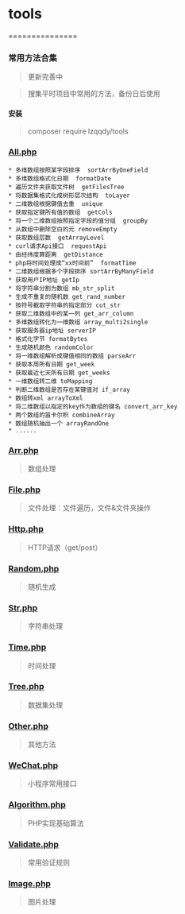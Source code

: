 # tools
===============
### 常用方法合集
> 更新完善中

> 搜集平时项目中常用的方法，备份日后使用
#### 安装
> composer require lzqqdy/tools
### [All.php](https://github.com/lzqqdy/tools/blob/master/src/All.php) 
```
* 多维数组按照某字段排序  sortArrByOneField  
* 多维数组格式化日期  formatDate 
* 遍历文件夹获取文件树  getFilesTree 
* 将数据集格式化成树形层次结构  toLayer 
* 二维数组根据键值去重  unique 
* 获取指定键所有值的数组  getCols 
* 将一个二维数组按照指定字段的值分组  groupBy 
* 从数组中删除空白的元 removeEmpty 
* 获取数组层数  getArrayLevel 
* curl请求Api接口  requestApi 
* 由经纬度算距离  getDistance 
* php将时间处理成“xx时间前”  formatTime 
* 二维数组根据多个字段排序 sortArrByManyField
* 获取用户IP地址 getIp
* 将字符串分割为数组 mb_str_split
* 生成不重复的随机数 get_rand_number
* 按符号截取字符串的指定部分 cut_str
* 获取二维数组中的某一列 get_arr_column
* 多维数组转化为一维数组 array_multi2single
* 获取服务器ip地址 serverIP
* 格式化字节 formatBytes
* 生成随机颜色 randomColor
* 将一维数组解析成键值相同的数组 parseArr
* 获取本周所有日期 get_week
* 获取最近七天所有日期 get_weeks
* 一维数组转二维 toMapping
* 判断二维数组是否存在某键值对 if_array
* 数组转xml arrayToXml
* 将二维数组以指定的key作为数组的键名 convert_arr_key
* 两个数组的笛卡尔积 combineArray
* 数组随机抽出一个 arrayRandOne
* ......
```
### [Arr.php](https://github.com/lzqqdy/tools/blob/master/src/Arr.php)
> 数组处理
### [File.php](https://github.com/lzqqdy/tools/blob/master/src/File.php)
> 文件处理：文件遍历，文件&文件夹操作
### [Http.php](https://github.com/lzqqdy/tools/blob/master/src/Http.php) 
> HTTP请求（get/post）
### [Random.php](https://github.com/lzqqdy/tools/blob/master/src/Random.php)
> 随机生成
### [Str.php](https://github.com/lzqqdy/tools/blob/master/src/Str.php) 
> 字符串处理
### [Time.php](https://github.com/lzqqdy/tools/blob/master/src/Time.php) 
> 时间处理
### [Tree.php](https://github.com/lzqqdy/tools/blob/master/src/Tree.php) 
> 数据集处理
### [Other.php](https://github.com/lzqqdy/tools/blob/master/src/Other.php) 
> 其他方法
### [WeChat.php](https://github.com/lzqqdy/tools/blob/master/src/WeChat.php) 
> 小程序常用接口
### [Algorithm.php](https://github.com/lzqqdy/tools/blob/master/src/Algorithm.php)
> PHP实现基础算法
### [Validate.php](https://github.com/lzqqdy/tools/blob/master/src/Validate.php)
> 常用验证规则
### [Image.php](https://github.com/lzqqdy/tools/blob/master/src/Image.php)
> 图片处理

